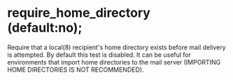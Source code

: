 # require_home_directory (default:no); 


Require that a local(8) recipient's home directory exists
before mail delivery is attempted. By default this test is disabled.
It can be useful for environments that import home directories to
the mail server (IMPORTING HOME DIRECTORIES IS NOT RECOMMENDED).



